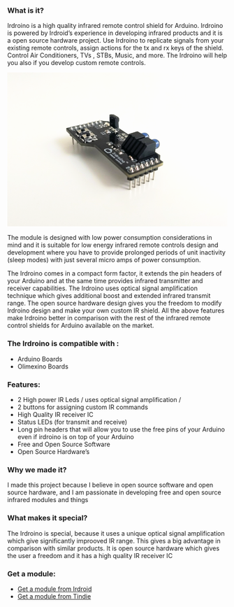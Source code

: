 
### What is it?

Irdroino is a high quality infrared remote control shield for Arduino. Irdroino is powered by Irdroid’s experience in developing infrared products and it is a open source hardware project.
Use Irdroino to replicate signals from your existing remote controls, assign actions for the tx and rx keys of the shield. Control Air Conditioners, TVs , STBs, Music, and more. The Irdroino will help you also if you develop custom remote controls.

![Irdroino](https://raw.githubusercontent.com/Irdroid/irdroino/master/Hardware/Photos/irdroino_1.png)


The module is designed with low power consumption considerations in mind and it is suitable for low energy infrared remote controls design and development where you have to provide prolonged periods of unit inactivity (sleep modes) with just several micro amps of power consumption.

The Irdroino comes in a compact form factor, it extends the pin headers of your Arduino and at the same time provides infrared transmitter and receiver capabilities. The Irdroino uses optical signal amplification technique which gives additional boost and extended infrared transmit range. The open source hardware design gives you the freedom to modify Irdroino design and make your own custom IR shield. All the above features make Irdroino better in comparison with the rest of the infrared remote control shields for Arduino available on the market.

### The Irdroino is compatible with :

* Arduino Boards
* Olimexino Boards

### Features:

* 2 High power IR Leds / uses optical signal amplification /
* 2 buttons for assigning custom IR commands
* High Quality IR receiver IC
* Status LEDs (for transmit and receive)
* Long pin headers that will allow you to use the free pins of your Arduino even if irdroino is on top of your Arduino
* Free and Open Source Software
* Open Source Hardware’s


### Why we made it?

I made this project because I believe in open source software and open source hardware, and I am passionate in developing free and open source infrared modules and things


### What makes it special?

The Irdroino is special, because it uses a unique optical signal amplification which give significantly improoved IR range. This gives a big advantage in comparison with similar products. It is open source hardware which gives the user a freedom and it has a high quality IR receiver IC

### Get a module:

* [Get a module from Irdroid](https://irdroid.eu/product/irdroino-infrared-shield-arduino/) 
* [Get a module from Tindie](https://www.tindie.com/products/irdroid/irdroino-infrared-shield-for-arduino/) 